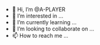 - 👋 Hi, I’m @A-PLAYER
- 👀 I’m interested in ...
- 🌱 I’m currently learning ...
- 💞️ I’m looking to collaborate on ...
- 📫 How to reach me ...

<!---
A-PLAYER/A-PLAYER is a ✨ special ✨ repository because its `README.md` (this file) appears on your GitHub profile.
You can click the Preview link to take a look at your changes.
--->
